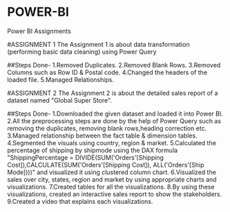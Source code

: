 # POWER-BI
Power BI Assignments

#ASSIGNMENT 1
The Assignment 1 is about data transformation (performing basic data cleaning) using Power Query

##Steps Done-
1.Removed Duplicates. 2.Removed Blank Rows. 3.Removed Columns such as Row ID & Postal code. 4.Changed the headers of the loaded file. 5.Managed Relationships.

#ASSIGNMENT 2
The Assignment 2 is about the detailed sales report of a dataset named "Global Super Store".

##Steps Done-
1.Downloaded the given dataset and loaded it into Power BI.
2.All the preprocessing steps are done by the help of Power Query such as removing the duplicates, removing blank rows,heading correction etc.
3.Managed relationship between the fact table & dimension tables.
4.Segmented the visuals using country, region & market.
5.Calculated the percentage of shipping by shipmode using the DAX formula "ShippingPercentage = DIVIDE(SUM('Orders'[Shipping Cost]),CALCULATE(SUM('Orders'[Shipping Cost]), ALL('Orders'[Ship Mode])))" and visualized it using clustered column chart.
6.Visualized the sales over city, states, region and market by using appropriate charts and visualizations.
7.Created tables for all the visualizations.
8.By using these visualizations, created an interactive sales report to show the stakeholders.
9.Created a video that explains each visualizations.
